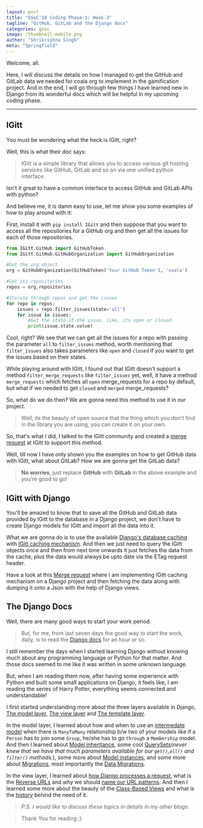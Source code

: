 ```yaml
---
layout: post
title: "GSoC'18 Coding Phase-1: Week-3"
tagline: "GitHub, GitLab and the Django docs"
categories: gsoc
image: /thumbnail-mobile.png
author: "Shrikrishna Singh"
meta: "Springfield"
---
```


Welcome, all.

Here, I will discuss the details on how I managed to get the
GitHub and GitLab data we needed for coala org to implement in the
gamification project. And in the end, I will go through few things
I have learned new in Django from its wonderful docs which will be
helpful in my upcoming coding phase.

---

## IGitt

You must be wondering what the heck is IGitt, right?

Well, this is what their doc says:
>IGitt is a simple library that allows you to access
various git hosting services like GitHub, GitLab and so on via one
unified python interface.

Isn't it great to have a common interface to access GitHub and GitLab
APIs with python?

And believe me, it is damn easy to use, let me show you some examples of
how to play around with it:

First, install it with `pip install IGitt` and then suppose that you want
to access all the repositories for a GitHub org and then get all the issues for each of those repositories.
```python
from IGitt.GitHub import GitHubToken
from IGitt.GitHub.GitHubOrganization import GitHubOrganization

#Get the org object
org = GitHubOrganization(GitHubToken('Your GitHub Token'), 'coala')

#Get its repositories
repos = org.repositories

#Iterate through repos and get the issues
for repo in repos:
	issues = repo.filter_issues(state='all')
	for issue in issues:
		#Get the state of the issue, like, its open or closed.
		print(issue.state.value)
```
Cool, right? We see that we can get all the issues for a repo with passing
the parameter `all` to `filter_issues` method, worth mentioning that
`filter_issues` also takes parameters like `open` and `closed` if you want to
get the issues based on their states.

While playing around with IGitt, I found out that IGitt doesn't support a method `filter_merge_requests` like `filter_issues` yet, well, it have a method
`merge_requests` which fetches all `open` merge_requests for a repo by 
default, but what if we needed to get `closed` and `merged` merge_requests?

So, what do we do then? We are gonna need this method to use it in our project.
>Well, its the beauty of open source that the thing which you don't find in
the library you are using, you can create it on your own.

So, that's what I did, I talked to the IGitt community and created a [merge request](https://gitlab.com/gitmate/open-source/IGitt/merge_requests/248) at IGitt to support this method. 

Well, till now I have only shown you the examples on how to get GitHub data with IGitt, what about GitLab? How we are gonna get the GitLab data?
>**No worries**, just replace **GitHub** with **GitLab** in the above example and you're good to go!

## IGitt with Django

You'll be amazed to know that to save all the GitHub and GitLab data provided by IGitt to the database in a Django project, we don't have to create Django models for IGitt and import all the data into it.

What we are gonna do is to use the available [Django's database caching](https://docs.djangoproject.com/en/2.0/topics/cache/#database-caching) with [IGitt caching mechanism](https://igitt.gitmate.io/using_cache.html). And then
we just need to query the IGitt objects once and then from next time onwards
it just fetches the data from the cache, plus the data would always be upto date via the ETag request header.

Have a look at this [Merge request](https://gitlab.com/coala/landing/merge_requests/47) where I am implementing IGitt caching mechanism on a
Django project and then fetching the data along with dumping it onto a Json
with the help of Django views.

## The Django Docs

Well, there are many good ways to start your work period.
>But, for me, from last seven days the good way to start the work, daily, is to read the [Django docs](https://docs.djangoproject.com/en/2.0/) for an hour or so.

I still remember the days when I started learning Django without knowing much about any programming language or Python for that matter. And those docs seemed
to me like it was written in some unknown language.

But, when I am reading them now, after having some experience with Python and built some small applications on Django, it feels like, I am reading the series of Harry Potter, everything seems connected and understandable!

I first started understanding more about the three layers available in Django, [The model layer](https://docs.djangoproject.com/en/2.0/#the-model-layer), [The view layer](https://docs.djangoproject.com/en/2.0/#the-view-layer) and [The template layer](https://docs.djangoproject.com/en/2.0/#the-template-layer).

In the model layer, I learned about how and when to use an [intermedate model](https://docs.djangoproject.com/en/2.0/topics/db/models/#extra-fields-on-many-to-many-relationships)
when there is `ManyToMany` relationship b/w two of your models like if a `Person` has to join some `Group`, he/she has to go `through` a `Membership` model. And then I learned about [Model inheritance](https://docs.djangoproject.com/en/2.0/topics/db/models/#model-inheritance), some cool [QuerySets](https://docs.djangoproject.com/en/2.0/topics/db/queries/)(*never knew that we have that much parameters available for our `get()`,`all()` and `filter()` methods.*), some more about [Model instances](https://docs.djangoproject.com/en/2.0/ref/models/instances/), and some more about [Migrations](https://docs.djangoproject.com/en/2.0/topics/migrations/), most importantly the [Data Migrations](https://docs.djangoproject.com/en/2.0/topics/migrations/).

In the view layer, I learned about [how Django processes a request](https://docs.djangoproject.com/en/2.0/topics/http/urls/#how-django-processes-a-request), what is the [Reverse URLs](https://docs.djangoproject.com/en/2.0/topics/http/urls/#reverse-resolution-of-urls) and why
we should [name our URL patterns](https://docs.djangoproject.com/en/2.0/topics/http/urls/#naming-url-patterns). And then I learned some more about the beauty of the [Class-Based Views](https://docs.djangoproject.com/en/2.0/topics/class-based-views/#class-based-views) and what is the [history](https://docs.djangoproject.com/en/2.0/topics/class-based-views/intro/#the-relationship-and-history-of-generic-views-class-based-views-and-class-based-generic-views) behind the need of it.

>*P.S. I would like to discuss these topics in details in my other blogs.*

> Thank You for reading ;)
